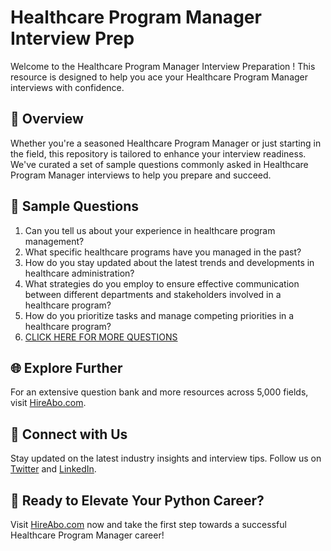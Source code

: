 # Healthcare Program Manager Interview Prep

Welcome to the Healthcare Program Manager Interview Preparation ! This resource is designed to help you ace your Healthcare Program Manager interviews with confidence.

## 🚀 Overview

Whether you're a seasoned Healthcare Program Manager or just starting in the field, this repository is tailored to enhance your interview readiness. We've curated a set of sample questions commonly asked in Healthcare Program Manager interviews to help you prepare and succeed.

## 📝 Sample Questions

1. Can you tell us about your experience in healthcare program management?
2. What specific healthcare programs have you managed in the past?
3. How do you stay updated about the latest trends and developments in healthcare administration?
4. What strategies do you employ to ensure effective communication between different departments and stakeholders involved in a healthcare program?
5. How do you prioritize tasks and manage competing priorities in a healthcare program?
6. [CLICK HERE FOR MORE QUESTIONS](https://hireabo.com/job/2_4_16/Healthcare%20Program%20Manager)

## 🌐 Explore Further

For an extensive question bank and more resources across 5,000 fields, visit [HireAbo.com](https://www.hireabo.com).

## 📱 Connect with Us

Stay updated on the latest industry insights and interview tips. Follow us on [Twitter](https://twitter.com/hireabo) and [LinkedIn](https://www.linkedin.com/in/hire-abo-3609972a8/).

## 🚀 Ready to Elevate Your Python Career?

Visit [HireAbo.com](https://www.hireabo.com) now and take the first step towards a successful Healthcare Program Manager career!